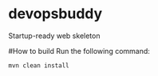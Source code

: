 # devopsbuddy
Startup-ready web skeleton


#How to build
Run the following command:
```
mvn clean install

